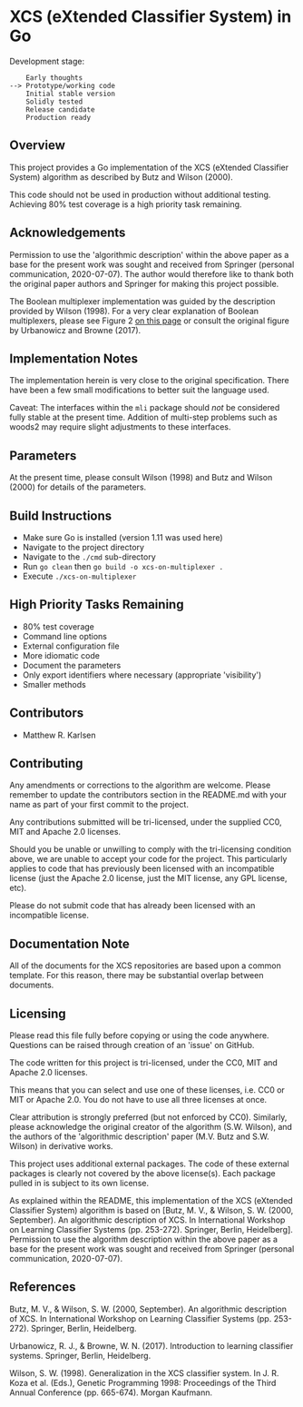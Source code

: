 # XCS (eXtended Classifier System) in Go #

Development stage:
```
    Early thoughts
--> Prototype/working code
    Initial stable version
    Solidly tested
    Release candidate
    Production ready
```

## Overview ##

This project provides a Go implementation of the XCS (eXtended
Classifier System) algorithm as described by Butz and Wilson (2000).

This code should not be used in production without additional testing.
Achieving 80% test coverage is a high priority task remaining.

## Acknowledgements ##

Permission to use the 'algorithmic description' within the above paper
as a base for the present work was sought and received from Springer
(personal communication, 2020-07-07). The author would therefore like
to thank both the original paper authors and Springer for making this
project possible.

The Boolean multiplexer implementation was guided by the description
provided by Wilson (1998). For a very clear explanation of Boolean
multiplexers, please see Figure 2 [on this
page](https://ryanurbanowicz.com/index.php/resources-2/multiplexer-problem/)
or consult the original figure by Urbanowicz and Browne (2017).

## Implementation Notes ##

The implementation herein is very close to the original specification.
There have been a few small modifications to better suit the language
used.

Caveat: The interfaces within the `mli` package should _not_ be
considered fully stable at the present time. Addition of multi-step
problems such as woods2 may require slight adjustments to these
interfaces.

## Parameters ##

At the present time, please consult Wilson (1998) and Butz and Wilson
(2000) for details of the parameters.

## Build Instructions ##

- Make sure Go is installed (version 1.11 was used here)
- Navigate to the project directory
- Navigate to the `./cmd` sub-directory
- Run `go clean` then `go build -o xcs-on-multiplexer .`
- Execute `./xcs-on-multiplexer`

## High Priority Tasks Remaining ##

- 80% test coverage
- Command line options
- External configuration file
- More idiomatic code
- Document the parameters
- Only export identifiers where necessary (appropriate 'visibility')
- Smaller methods

## Contributors ##

- Matthew R. Karlsen

## Contributing ##

Any amendments or corrections to the algorithm are welcome. Please
remember to update the contributors section in the README.md
with your name as part of your first commit to the project.

Any contributions submitted will be tri-licensed, under the supplied
CC0, MIT and Apache 2.0 licenses.

Should you be unable or unwilling to comply with the tri-licensing
condition above, we are unable to accept your code for the project.
This particularly applies to code that has previously been licensed
with an incompatible license (just the Apache 2.0 license, just the MIT
license, any GPL license, etc).

Please do not submit code that has already been licensed with an
incompatible license.

## Documentation Note ##

All of the documents for the XCS repositories are based upon a common
template. For this reason, there may be substantial overlap between
documents.

## Licensing ##

Please read this file fully before copying or using the code anywhere.
Questions can be raised through creation of an 'issue' on GitHub.

The code written for this project is tri-licensed, under the CC0, MIT
and Apache 2.0 licenses.

This means that you can select and use one of these licenses, i.e. CC0
or MIT or Apache 2.0. You do not have to use all three licenses at
once.

Clear attribution is strongly preferred (but not enforced by CC0).
Similarly, please acknowledge the original creator of the algorithm
(S.W. Wilson), and the authors of the 'algorithmic description' paper
(M.V. Butz and S.W. Wilson) in derivative works.

This project uses additional external packages. The code of these
external packages is clearly not covered by the above license(s). Each
package pulled in is subject to its own license.

As explained within the README, this implementation of the XCS
(eXtended Classifier System) algorithm is based on [Butz, M. V., &
Wilson, S. W. (2000, September). An algorithmic description of XCS. In
International Workshop on Learning Classifier Systems (pp. 253-272).
Springer, Berlin, Heidelberg]. Permission to use the algorithm
description within the above paper as a base for the present work was
sought and received from Springer (personal communication, 2020-07-07).

## References ##

Butz, M. V., & Wilson, S. W. (2000, September). An algorithmic
description of XCS. In International Workshop on Learning Classifier
Systems (pp. 253-272). Springer, Berlin, Heidelberg.

Urbanowicz, R. J., & Browne, W. N. (2017). Introduction to learning
classifier systems. Springer, Berlin, Heidelberg.

Wilson, S. W. (1998). Generalization in the XCS classifier system. In
J. R. Koza et al. (Eds.), Genetic Programming 1998: Proceedings of the
Third Annual Conference (pp. 665-674). Morgan Kaufmann.
